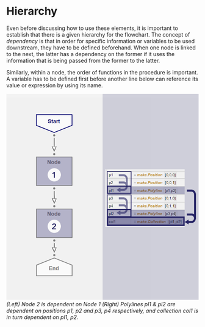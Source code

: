 # Hierarchy

Even before discussing how to use these elements, it is important to establish that there is a given hierarchy for the flowchart. The concept of _dependency_ is that in order for specific information or variables to be used downstream, they have to be defined beforehand. When one node is linked to the next, the latter has a dependency on the former if it uses the information that is being passed from the former to the latter. 

Similarly, within a node, the order of functions in the procedure is important. A variable has to be defined first before another line below can reference its value or expression by using its name. 

![Dependency](./imgs/2.1-dependency-01.png)
*(Left) Node 2 is dependent on Node 1 (Right) Polylines pl1 & pl2 are dependent on positions p1, p2 and p3, p4 respectively, and collection col1 is in turn dependent on pl1, p2.*